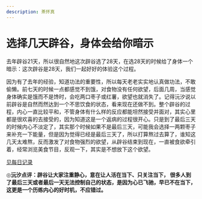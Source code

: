 ```yaml
---
description: 茶怀真
---
```


# 选择几天辟谷，身体会给你暗示

去年辟谷21天，所以很自然地这次辟谷选了28天，在选28天的时候给了身体一个暗示：这次辟谷是28天，我们一起好好的体验这个过程。

因为有了去年的经验，知道功法的重要性，所以每天老老实实地认真做功法，不敢偷懒。前七天的时候一点都感觉不到饿，对食物没有任何欲望，后面几周，当感觉身体确实是饿而不是馋时，会吃两口枣子或红薯，欲望也就消失了。记得沅汐说以前辟谷是自然而然达到一个不思饮食的状态，看来现在还做不到。整个辟谷的过程，内心一直比较平和，不管身体有什么样的反应都能坦然接受并面对，其实心里都是很欢喜的去接受的，因为知道这是一个返病的过程很开心。只是到了最后三天的时候内心不淡定了，其实那个时候如果不是最后三天，可能我会选择一两颗枣子来补充一下能量，但是因为觉得已经是最后三天了，所以打算熬过去算了，谁知这几天太难熬，反而激发了对食物强烈的欲望，从辟谷结束到现在，一直被食欲牵引着，经常浏览美食节目，反观一下，其实是不想放下这个欲望。

[见每日记录](https://zhonghebiguriji.gitbook.io/index/untitled-1/zhong-he-pi-gu-mei-ri-ji-lu-cha-huai-zhen)

◎**沅汐点评：辟谷让大家注重静心，意在让人活在当下、只关注当下， 很多人到了最后三天或者最后一天无法控制自己的状态，是因为心已飞驰，早已不在当下， 这更是一个历练内心的好时机，不应错过。**

